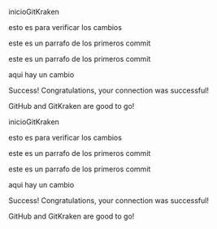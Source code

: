 inicioGitKraken


esto es para verificar los cambios


<p>este es un parrafo de los primeros commit</p>

<p>este es un parrafo de los primeros commit</p>



aqui hay un cambio


Success!
Congratulations, your connection was successful!

GitHub and GitKraken are good to go!



inicioGitKraken


esto es para verificar los cambios


<p>este es un parrafo de los primeros commit</p>

<p>este es un parrafo de los primeros commit</p>



aqui hay un cambio


Success!
Congratulations, your connection was successful!

GitHub and GitKraken are good to go!
